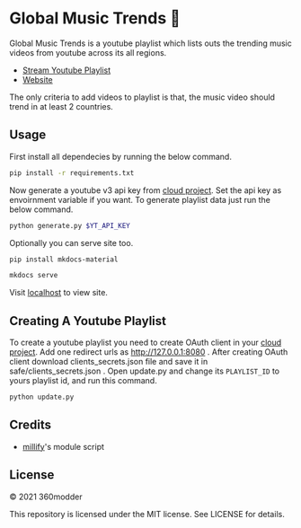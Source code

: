 # Global Music Trends 🎵

Global Music Trends is a youtube playlist which lists outs the trending music videos from youtube across its all regions.

- [Stream Youtube Playlist](https://www.youtube.com/playlist?list=PLQeIlACGt47P3nQEVGWmaU3669iw6q7mQ)
- [Website](https://360modder.github.io/global-music-trends/)

The only criteria to add videos to playlist is that, the music video should trend in at least 2 countries.

## Usage

First install all dependecies by running the below command.

```bash
pip install -r requirements.txt
```

Now generate a youtube v3 api key from [cloud project](https://console.cloud.google.com/). Set the api key as envoirnment variable if you want. To generate playlist data just run the below command.

```bash
python generate.py $YT_API_KEY
```

Optionally you can serve site too.

```bash
pip install mkdocs-material
```

```bash
mkdocs serve
```

Visit [localhost](http://127.0.0.1:8000/) to view site.

## Creating A Youtube Playlist

To create a youtube playlist you need to create OAuth client in your [cloud project](https://console.cloud.google.com/). Add one redirect urls as http://127.0.0.1:8080 . After creating OAuth client download clients_secrets.json file and save it in safe/clients_secrets.json . Open update.py and change its `PLAYLIST_ID` to yours playlist id, and run this command.

```bash
python update.py
```

## Credits

- [millify](https://github.com/azaitsev/millify)'s module script

## License

&copy; 2021 360modder

This repository is licensed under the MIT license. See LICENSE for details.
